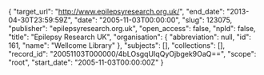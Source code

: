 {
  "target_url": "http://www.epilepsyresearch.org.uk/", 
  "end_date": "2013-04-30T23:59:59Z", 
  "date": "2005-11-03T00:00:00", 
  "slug": 123075, 
  "publisher": "epilepsyresearch.org.uk", 
  "open_access": false, 
  "npld": false, 
  "title": "Epilepsy Research UK", 
  "organisation": {
    "abbreviation": null, 
    "id": 161, 
    "name": "Wellcome Library"
  }, 
  "subjects": [], 
  "collections": [], 
  "record_id": "20051103T000000/4bLOsgqUIqQyOjbgek9OaQ==", 
  "scope": "root", 
  "start_date": "2005-11-03T00:00:00Z"
}

